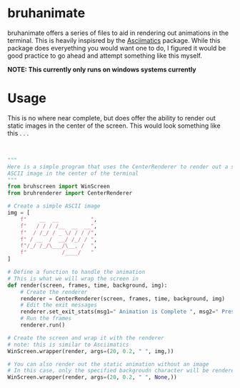 # bruhanimate
bruhanimate offers a series of files to aid in rendering out animations in the terminal. This is heavily inspisred by the <a href="https://github.com/peterbrittain/asciimatics">Asciimatics</a> package. While this package does everyething you would want one to do, I figured it would be good practice to go ahead and attempt something like this myself.

**NOTE: This currently only runs on windows systems currently**

# Usage
This is no where near complete, but does offer the ability to render out static images in the center of the screen. This would look something like this . . . <br/><br/>
```py

"""
Here is a simple program that uses the CenterRenderer to render out a static
ASCII image in the center of the terminal
"""
from bruhscreen import WinScreen
from bruhrenderer import CenterRenderer

# Create a simple ASCII image
img = [
    f"    __  __          ",
    f"   / / / /__  __  __",
    f"  / /_/ / _ \/ / / /",
    f" / __  /  __/ /_/ / ",
    f"/_/ /_/\___/\__, /  ",
    f"           /____/   "
]

# Define a function to handle the animation
# This is what we will wrap the screen in
def render(screen, frames, time, background, img):
    # Create the renderer
    renderer = CenterRenderer(screen, frames, time, background, img)
    # Edit the exit messages
    renderer.set_exit_stats(msg1=" Animation is Complete ", msg2=" Press [Enter] to Exit ", wipe=False)
    # Run the frames
    renderer.run()

# Create the screen and wrap it with the renderer
# note: this is similar to Asciimatics
WinScreen.wrapper(render, args=(20, 0.2, " ", img,))

# You can also render out the static animation without an image
# In this case, only the specified backgroudn character will be rendered
WinScreen.wrapper(render, args=(20, 0.2, " ", None,))

```
